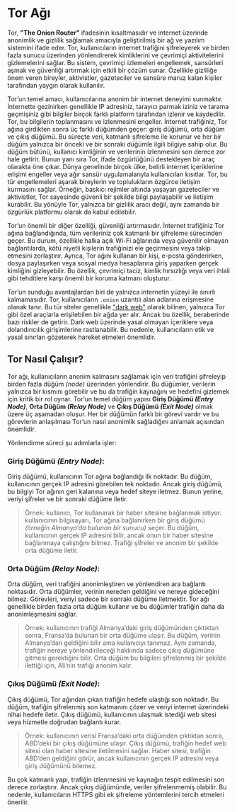 <!-- NOTLAR
 - Bu içerik bilgi içerikli makale olacaktır.
 - Tablo eklemeyi unutmayın
 - Uygun görseller eklemeyi unutmayın.
 - İçerik kuralları ve ekleme yapmak sayfalarını ziyaret edebilirsiniz -->

# Tor Ağı

Tor, **"The Onion Router"** ifadesinin kısaltmasıdır ve internet üzerinde anonimlik ve gizlilik sağlamak amacıyla geliştirilmiş bir ağ ve yazılım sistemini ifade eder. Tor, kullanıcıların internet trafiğini şifreleyerek ve birden fazla sunucu üzerinden yönlendirerek kimliklerini ve çevrimiçi aktivitelerini gizlemelerini sağlar. Bu sistem, çevrimiçi izlemeleri engellemek, sansürleri aşmak ve güvenliği artırmak için etkili bir çözüm sunar. Özellikle gizliliğe önem veren bireyler, aktivistler, gazeteciler ve sansüre maruz kalan kişiler tarafından yaygın olarak kullanılır.

Tor’un temel amacı, kullanıcılarına anonim bir internet deneyimi sunmaktır. İnternette gezinirken genellikle IP adresiniz, tarayıcı parmak iziniz ve tarama geçmişiniz gibi bilgiler birçok farklı platform tarafından izlenir ve kaydedilir. Tor, bu bilgilerin toplanmasını ve izlenmesini engeller. İnternet trafiğiniz, Tor ağına girdikten sonra üç farklı düğümden geçer: giriş düğümü, orta düğüm ve çıkış düğümü. Bu süreçte veri, katmanlı şifreleme ile korunur ve her bir düğüm yalnızca bir önceki ve bir sonraki düğümle ilgili bilgiye sahip olur. Bu düğüm bütünü, kullanıcı kimliğinin ve verilerinin izlenmesini son derece zor hale getirir. Bunun yanı sıra Tor, ifade özgürlüğünü destekleyen bir araç olarakta öne çıkar. Dünya genelinde birçok ülke, belirli internet içeriklerine erişimi engeller veya ağır sansür uygulamalarıyla kullanıcıları kısıtlar. Tor, bu tür engellemeleri aşarak bireylerin ve toplulukların özgürce iletişim kurmasını sağlar. Örneğin, baskıcı rejimler altında yaşayan gazeteciler ve aktivistler, Tor sayesinde güvenli bir şekilde bilgi paylaşabilir ve iletişim kurabilir. Bu yönüyle Tor, yalnızca bir gizlilik aracı değil, aynı zamanda bir özgürlük platformu olarak da kabul edilebilir.

Tor’un önemli bir diğer özelliği, güvenliği artırmasıdır. İnternet trafiğiniz Tor ağına bağlandığında, tüm verileriniz çok katmanlı bir şifreleme sürecinden geçer. Bu durum, özellikle halka açık Wi-Fi ağlarında veya güvenilir olmayan bağlantılarda, kötü niyetli kişilerin trafiğinizi ele geçirmesini veya takip etmesini zorlaştırır. Ayrıca, Tor ağını kullanan bir kişi, e-posta gönderirken, dosya paylaşırken veya sosyal medya hesaplarına giriş yaparken gerçek kimliğini gizleyebilir. Bu özellik, çevrimiçi taciz, kimlik hırsızlığı veya veri ihlali gibi tehditlere karşı önemli bir koruma katmanı oluşturur.

Tor’un sunduğu avantajlardan biri de yalnızca internetin yüzeyi ile sınırlı kalmamasıdır. Tor, kullanıcıların `.onion` uzantılı alan adlarına erişmesine olanak tanır. Bu tür siteler genellikle ["dark web"](https://guvendekal.org/#/dark_web) olarak bilinen, yalnızca Tor gibi özel araçlarla erişilebilen bir ağda yer alır. Ancak bu özellik, beraberinde bazı riskler de getirir. Dark web üzerinde yasal olmayan içeriklere veya dolandırıcılık girişimlerine rastlanabilir. Bu nedenle, kullanıcıların etik ve yasal sınırları gözeterek hareket etmeleri önemlidir.

## Tor Nasıl Çalışır?

Tor ağı, kullanıcıların anonim kalmasını sağlamak için veri trafiğini şifreleyip birden fazla düğüm _(node)_ üzerinden yönlendirir. Bu düğümler, verilerin yalnızca bir kısmını görebilir ve bu da trafiğin kaynağını ve hedefini gizlemek için kritik bir rol oynar. Tor’un temel düğüm yapısı **Giriş Düğümü _(Entry Node)_**, **Orta Düğüm _(Relay Node)_** ve **Çıkış Düğümü _(Exit Node)_** olmak üzere üç aşamadan oluşur. Her bir düğümün farklı bir görevi vardır ve bu görevlerin anlaşılması Tor’un nasıl anonimlik sağladığını anlamak açısından önemlidir.

Yönlendirme süreci şu adımlarla işler:

### **Giriş Düğümü _(Entry Node)_:**

Giriş düğümü, kullanıcının Tor ağına bağlandığı ilk noktadır. Bu düğüm, kullanıcının gerçek IP adresini görebilen tek noktadır. Ancak giriş düğümü, bu bilgiyi Tor ağının geri kalanına veya hedef siteye iletmez. Bunun yerine, veriyi şifreler ve bir sonraki düğüme iletir.

> Örnek: kullanıcı, Tor kullanarak bir haber sitesine bağlanmak istiyor. kullanıcının bilgisayarı, Tor ağına bağlanırken bir giriş düğümü _(örneğin Almanya’da bulunan bir sunucu)_ seçer. Bu düğüm, kullanıcının gerçek IP adresini bilir, ancak onun bir haber sitesine bağlanmaya çalıştığını bilmez. Trafiği şifreler ve anonim bir şekilde orta düğüme iletir.

### **Orta Düğüm _(Relay Node)_:**

Orta düğüm, veri trafiğini anonimleştiren ve yönlendiren ara bağlantı noktasıdır. Orta düğümler, verinin nereden geldiğini ve nereye gideceğini bilmez. Görevleri, veriyi sadece bir sonraki düğüme iletmektir. Tor ağı genellikle birden fazla orta düğüm kullanır ve bu düğümler trafiğin daha da anonimleşmesini sağlar.

> Örnek: kullanıcının trafiği Almanya’daki giriş düğümünden çıktıktan sonra, Fransa’da bulunan bir orta düğüme ulaşır. Bu düğüm, verinin Almanya’dan geldiğini bilir ama kullanıcıyı tanımaz. Aynı zamanda, trafiğin nereye yönlendirileceği hakkında sadece çıkış düğümüne gitmesi gerektiğini bilir. Orta düğüm bu bilgileri şifrelenmiş bir şekilde ilettiği için, Ali’nin trafiği anonim kalır.

### **Çıkış Düğümü _(Exit Node)_:**

Çıkış düğümü, Tor ağından çıkan trafiğin hedefe ulaştığı son noktadır. Bu düğüm, trafiğin şifrelenmiş son katmanını çözer ve veriyi internet üzerindeki nihai hedefe iletir. Çıkış düğümü, kullanıcının ulaşmak istediği web sitesi veya hizmetle doğrudan bağlantı kurar.

> Örnek: kullanıcının verisi Fransa’daki orta düğümden çıktıktan sonra, ABD’deki bir çıkış düğümüne ulaşır. Çıkış düğümü, trafiğin hedef web sitesi olan haber sitesine iletilmesini sağlar. Haber sitesi, trafiğin ABD’den geldiğini görür, ancak kullanıcının gerçek IP adresini veya giriş düğümünü bilemez.

Bu çok katmanlı yapı, trafiğin izlenmesini ve kaynağın tespit edilmesini son derece zorlaştırır. Ancak çıkış düğümünde, veriler şifrelenmemiş olabilir. Bu nedenle, kullanıcıların HTTPS gibi ek şifreleme yöntemlerini tercih etmeleri önerilir.
